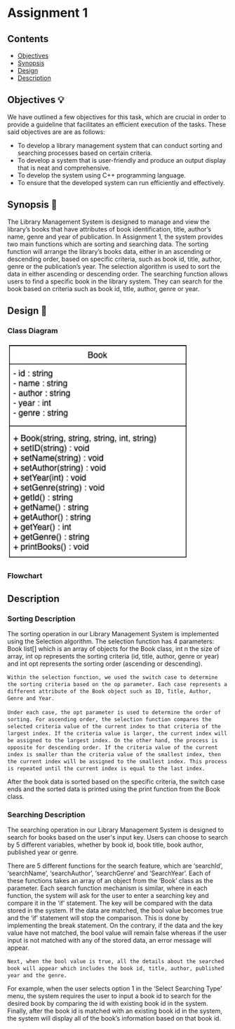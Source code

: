 # Assignment 1
## Contents
- [Objectives](#-objectives)
- [Synopsis](#-synopsis)
- [Design](#-design)
- [Description](#-description)

## Objectives :bulb:
We have outlined a few objectives for this task, which are crucial in order to provide a guideline that facilitates an efficient execution of the tasks. These said objectives are are as follows:
  - To develop a library management system that can conduct sorting and searching processes based on certain criteria.
  - To develop a system that is user-friendly and produce an output display that is neat and comprehensive.
  - To develop the system using C++ programming language.
  - To ensure that the developed system can run efficiently and effectively.

## Synopsis :page_facing_up:
The Library Management System is designed to manage and view the library’s books that have attributes of book identification, title, author’s name, genre and year of publication. In Assignment 1, the system provides two main functions which are sorting and searching data. The sorting function will arrange the library’s books data, either in an ascending or descending order, based on specific criteria, such as book id, title, author, genre or the publication’s year. The selection algorithm is used to sort the data in either ascending or descending order. The searching function allows users to find a specific book in the library system. They can search for the book based on criteria such as book id, title, author, genre or year.

## Design :art:
### Class Diagram
![image](https://github.com/jjn7702/SECJ2013-DSA/blob/main/Submission/sec04/PAS/Assignment1/Images/class_diagram.PNG)
### Flowchart

## Description

### Sorting Description
The sorting operation in our Library Management System is implemented using the Selection algorithm. The selection function has 4 parameters: Book list[] which is an array of objects for the Book class, int n the size of array, int op represents the sorting criteria (id, title, author, genre or year) and int opt represents the sorting order (ascending or descending).

	Within the selection function, we used the switch case to determine the sorting criteria based on the op parameter. Each case represents a different attribute of the Book object such as ID, Title, Author, Genre and Year.

	Under each case, the opt parameter is used to determine the order of sorting. For ascending order, the selection function compares the selected criteria value of the current index to that criteria of the largest index. If the criteria value is larger, the current index will be assigned to the largest index. On the other hand, the process is opposite for descending order. If the criteria value of the current index is smaller than the criteria value of the smallest index, then the current index will be assigned to the smallest index. This process is repeated until the current index is equal to the last index.

After the book data is sorted based on the specific criteria, the switch case ends and the sorted data is printed using the print function from the Book class.

### Searching Description
The searching operation in our Library Management System is designed to search for books based on the user's input key. Users can choose to search by 5 different variables, whether by book id, book title, book author, published year or  genre.  

There are 5 different functions for the search feature, which are ‘searchId’, ‘searchName’,  ‘searchAuthor’, ‘searchGenre’ and ‘SearchYear’. Each of these functions takes an array of an object  from the ‘Book’ class as the parameter. Each search function mechanism is similar, where in each function, the system will ask for the user to enter a searching key and compare it in the ‘if’ statement. The key will be compared with the data stored in the system. If the data are matched, the bool value becomes true and the ‘if’ statement will stop the comparison. This is done by implementing the break statement. On the contrary, if the data and the key value have not matched, the bool value will remain false whereas if the user input is not matched with any of the stored data, an error message will appear.

	Next, when the bool value is true, all the details about the searched book will appear which includes the book id, title, author, published year and the genre.

For example, when the user selects option 1 in the ‘Select Searching Type’ menu, the system requires the user to input a book id to search for the desired book by comparing the id with existing book id in the system. Finally, after the book id is matched with an existing book id in the system, the system will display all of the book’s information based on that book id.

